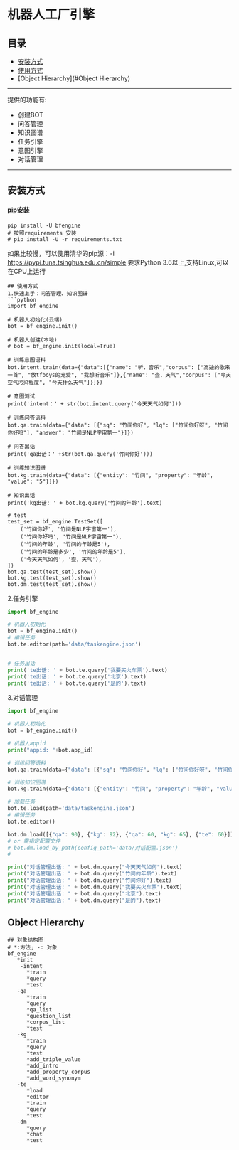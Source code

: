 # 机器人工厂引擎
>>>

## 目录
* [安装方式](#安装方式)
* [使用方式](#使用方式)
* [Object Hierarchy](#Object Hierarchy)
---
提供的功能有:
* 创建BOT
* 问答管理
* 知识图谱
* 任务引擎
* 意图引擎
* 对话管理
---

## 安装方式
#### pip安装
```shell
pip install -U bfengine
# 按照requirements 安装
# pip install -U -r requirements.txt
```
如果比较慢，可以使用清华的pip源：-i https://pypi.tuna.tsinghua.edu.cn/simple
要求Python 3.6以上,支持Linux,可以在CPU上运行

```
## 使用方式
1.快速上手：问答管理、知识图谱
```python
import bf_engine

# 机器人初始化(云端)
bot = bf_engine.init()

# 机器人创建(本地)
# bot = bf_engine.init(local=True)

# 训练意图语料
bot.intent.train(data={"data":[{"name": "听，音乐","corpus": ["高迪的歌来一首", "放tfboys的宠爱", "我想听音乐"]},{"name": "查，天气","corpus": ["今天空气污染程度", "今天什么天气"]}]})

# 意图测试
print('intent：' + str(bot.intent.query('今天天气如何')))

# 训练问答语料
bot.qa.train(data={"data": [{"sq": "竹间你好", "lq": ["竹间你好呀", "竹间你好吗"], "answer": "竹间是NLP宇宙第一"}]})

# 问答出话
print('qa出话：' +str(bot.qa.query('竹间你好')))

# 训练知识图谱
bot.kg.train(data={"data": [{"entity": "竹间", "property": "年龄", "value": "5"}]})

# 知识出话
print('kg出话: ' + bot.kg.query('竹间的年龄').text)

# test
test_set = bf_engine.TestSet([
    ('竹间你好', '竹间是NLP宇宙第一'),
    ('竹间你好吗', '竹间是NLP宇宙第一'),
    ('竹间的年龄', '竹间的年龄是5'),
    ('竹间的年龄是多少', '竹间的年龄是5'),
    ('今天天气如何', '查，天气'),
])
bot.qa.test(test_set).show()
bot.kg.test(test_set).show()
bot.dm.test(test_set).show()

```

2.任务引擎
```python
import bf_engine

# 机器人初始化
bot = bf_engine.init()
# 编辑任务
bot.te.editor(path='data/taskengine.json')


# 任务出话
print('te出话: ' + bot.te.query('我要买火车票').text)
print('te出话: ' + bot.te.query('北京').text)
print('te出话: ' + bot.te.query('是的').text)
```

3.对话管理
```python
import bf_engine

# 机器人初始化
bot = bf_engine.init()

# 机器人appid
print("appid: "+bot.app_id)

# 训练问答语料
bot.qa.train(data={"data": [{"sq": "竹间你好", "lq": ["竹间你好呀", "竹间你好吗"], "answer": "竹间是NLP宇宙第一"}]})

# 训练知识图谱
bot.kg.train(data={"data": [{"entity": "竹间", "property": "年龄", "value": "5"}]})

# 加载任务
bot.te.load(path='data/taskengine.json')
# 编辑任务
bot.te.editor()

bot.dm.load([{"qa": 90}, {"kg": 92}, {"qa": 60, "kg": 65}, {"te": 60}])
# or 需指定配置文件
# bot.dm.load_by_path(config_path='data/对话配置.json')
#

print("对话管理出话: " + bot.dm.query("今天天气如何").text)
print("对话管理出话: " + bot.dm.query("竹间的年龄").text)
print("对话管理出话: " + bot.dm.query("竹间你好").text)
print("对话管理出话: " + bot.dm.query("我要买火车票").text)
print("对话管理出话: " + bot.dm.query("北京").text)
print("对话管理出话: " + bot.dm.query("是的").text)

```

## Object Hierarchy

```
## 对象结构图
# *:方法; -: 对象
bf_engine
   *init
    -intent
      *train
      *query
      *test
   -qa
      *train
      *query
      *qa_list
      *question_list
      *corpus_list
      *test
   -kg
      *train
      *query
      *test
      *add_triple_value
      *add_intro
      *add_property_corpus
      *add_word_synonym
   -te
      *load
      *editor
      *train
      *query
      *test
   -dm
      *query
      *chat
      *test
```

